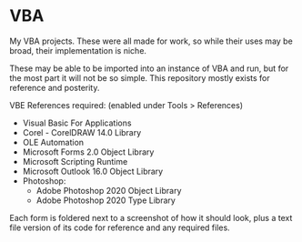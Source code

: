 # VBA
My VBA projects. These were all made for work, so while their uses may be broad, their implementation is niche.

These may be able to be imported into an instance of VBA and run, but for the most part it will not be so simple.
This repository mostly exists for reference and posterity.

VBE References required: (enabled under Tools > References)
- Visual Basic For Applications
- Corel - CorelDRAW 14.0 Library
- OLE Automation
- Microsoft Forms 2.0 Object Library
- Microsoft Scripting Runtime
- Microsoft Outlook 16.0 Object Library
- Photoshop:
    - Adobe Photoshop 2020 Object Library
    - Adobe Photoshop 2020 Type Library

Each form is foldered next to a screenshot of how it should look, plus a text file version of its code for reference and any required files.